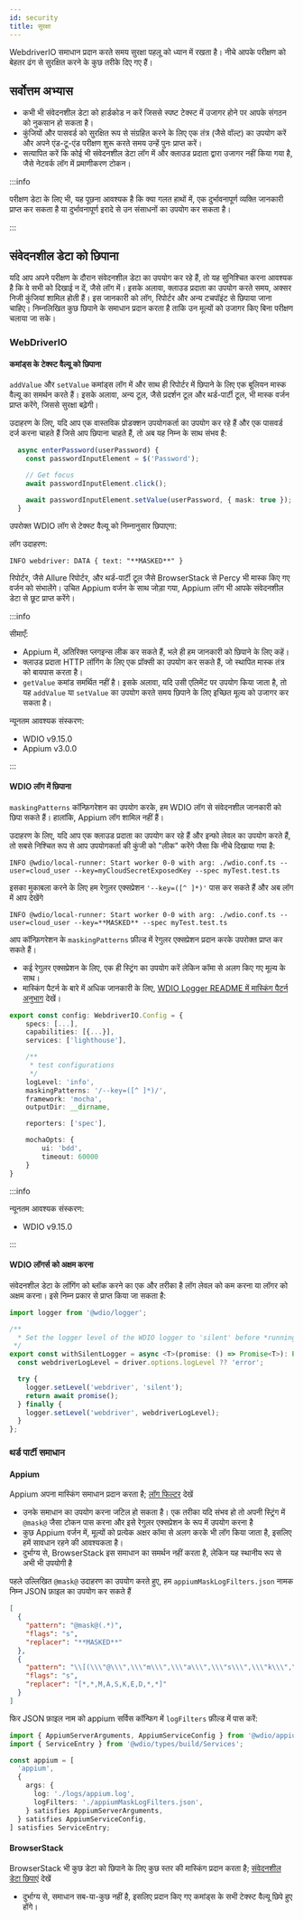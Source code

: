 ```yaml
---
id: security
title: सुरक्षा
---
```


WebdriverIO समाधान प्रदान करते समय सुरक्षा पहलू को ध्यान में रखता है। नीचे आपके परीक्षण को बेहतर ढंग से सुरक्षित करने के कुछ तरीके दिए गए हैं।

## सर्वोत्तम अभ्यास

- कभी भी संवेदनशील डेटा को हार्डकोड न करें जिससे स्पष्ट टेक्स्ट में उजागर होने पर आपके संगठन को नुकसान हो सकता है।
- कुंजियों और पासवर्ड को सुरक्षित रूप से संग्रहित करने के लिए एक तंत्र (जैसे वॉल्ट) का उपयोग करें और अपने एंड-टू-एंड परीक्षण शुरू करते समय उन्हें पुनः प्राप्त करें।
- सत्यापित करें कि कोई भी संवेदनशील डेटा लॉग में और क्लाउड प्रदाता द्वारा उजागर नहीं किया गया है, जैसे नेटवर्क लॉग में प्रमाणीकरण टोकन।

:::info

परीक्षण डेटा के लिए भी, यह पूछना आवश्यक है कि क्या गलत हाथों में, एक दुर्भावनापूर्ण व्यक्ति जानकारी प्राप्त कर सकता है या दुर्भावनापूर्ण इरादे से उन संसाधनों का उपयोग कर सकता है।

:::

## संवेदनशील डेटा को छिपाना

यदि आप अपने परीक्षण के दौरान संवेदनशील डेटा का उपयोग कर रहे हैं, तो यह सुनिश्चित करना आवश्यक है कि वे सभी को दिखाई न दें, जैसे लॉग में। इसके अलावा, क्लाउड प्रदाता का उपयोग करते समय, अक्सर निजी कुंजियां शामिल होती हैं। इस जानकारी को लॉग, रिपोर्टर और अन्य टचपॉइंट से छिपाया जाना चाहिए। निम्नलिखित कुछ छिपाने के समाधान प्रदान करता है ताकि उन मूल्यों को उजागर किए बिना परीक्षण चलाया जा सके।

### WebDriverIO

#### कमांड्स के टेक्स्ट वैल्यू को छिपाना

`addValue` और `setValue` कमांड्स लॉग में और साथ ही रिपोर्टर में छिपाने के लिए एक बूलियन मास्क वैल्यू का समर्थन करते हैं। इसके अलावा, अन्य टूल, जैसे प्रदर्शन टूल और थर्ड-पार्टी टूल, भी मास्क वर्जन प्राप्त करेंगे, जिससे सुरक्षा बढ़ेगी।

उदाहरण के लिए, यदि आप एक वास्तविक प्रोडक्शन उपयोगकर्ता का उपयोग कर रहे हैं और एक पासवर्ड दर्ज करना चाहते हैं जिसे आप छिपाना चाहते हैं, तो अब यह निम्न के साथ संभव है:

```ts
  async enterPassword(userPassword) {
    const passwordInputElement = $('Password');

    // Get focus
    await passwordInputElement.click();

    await passwordInputElement.setValue(userPassword, { mask: true });
  }
```

उपरोक्त WDIO लॉग से टेक्स्ट वैल्यू को निम्नानुसार छिपाएगा:

लॉग उदाहरण:
```text
INFO webdriver: DATA { text: "**MASKED**" }
```

रिपोर्टर, जैसे Allure रिपोर्टर, और थर्ड-पार्टी टूल जैसे BrowserStack से Percy भी मास्क किए गए वर्जन को संभालेंगे।
उचित Appium वर्जन के साथ जोड़ा गया, Appium लॉग भी आपके संवेदनशील डेटा से छूट प्राप्त करेंगे।

:::info

सीमाएँ:
  - Appium में, अतिरिक्त प्लगइन्स लीक कर सकते हैं, भले ही हम जानकारी को छिपाने के लिए कहें।
  - क्लाउड प्रदाता HTTP लॉगिंग के लिए एक प्रॉक्सी का उपयोग कर सकते हैं, जो स्थापित मास्क तंत्र को बायपास करता है।
  - `getValue` कमांड समर्थित नहीं है। इसके अलावा, यदि उसी एलिमेंट पर उपयोग किया जाता है, तो यह `addValue` या `setValue` का उपयोग करते समय छिपाने के लिए इच्छित मूल्य को उजागर कर सकता है।

न्यूनतम आवश्यक संस्करण:
 - WDIO v9.15.0
 - Appium v3.0.0

:::

#### WDIO लॉग में छिपाना

`maskingPatterns` कॉन्फ़िगरेशन का उपयोग करके, हम WDIO लॉग से संवेदनशील जानकारी को छिपा सकते हैं। हालांकि, Appium लॉग शामिल नहीं हैं।

उदाहरण के लिए, यदि आप एक क्लाउड प्रदाता का उपयोग कर रहे हैं और इन्फो लेवल का उपयोग करते हैं, तो सबसे निश्चित रूप से आप उपयोगकर्ता की कुंजी को "लीक" करेंगे जैसा कि नीचे दिखाया गया है:

```text
INFO @wdio/local-runner: Start worker 0-0 with arg: ./wdio.conf.ts --user=cloud_user --key=myCloudSecretExposedKey --spec myTest.test.ts
```

इसका मुकाबला करने के लिए हम रेगुलर एक्सप्रेशन `'--key=([^ ]*)'` पास कर सकते हैं और अब लॉग में आप देखेंगे 

```text
INFO @wdio/local-runner: Start worker 0-0 with arg: ./wdio.conf.ts --user=cloud_user --key=**MASKED** --spec myTest.test.ts
```

आप कॉन्फ़िगरेशन के `maskingPatterns` फ़ील्ड में रेगुलर एक्सप्रेशन प्रदान करके उपरोक्त प्राप्त कर सकते हैं।
  - कई रेगुलर एक्सप्रेशन के लिए, एक ही स्ट्रिंग का उपयोग करें लेकिन कॉमा से अलग किए गए मूल्य के साथ।
  - मास्किंग पैटर्न के बारे में अधिक जानकारी के लिए, [WDIO Logger README में मास्किंग पैटर्न अनुभाग](https://github.com/webdriverio/webdriverio/blob/main/packages/wdio-logger/README.md#masking-patterns) देखें।

```ts
export const config: WebdriverIO.Config = {
    specs: [...],
    capabilities: [{...}],
    services: ['lighthouse'],

    /**
     * test configurations
     */
    logLevel: 'info',
    maskingPatterns: '/--key=([^ ]*)/',
    framework: 'mocha',
    outputDir: __dirname,

    reporters: ['spec'],

    mochaOpts: {
        ui: 'bdd',
        timeout: 60000
    }
}
```

:::info

न्यूनतम आवश्यक संस्करण:
 - WDIO v9.15.0

:::

#### WDIO लॉगर्स को अक्षम करना

संवेदनशील डेटा के लॉगिंग को ब्लॉक करने का एक और तरीका है लॉग लेवल को कम करना या लॉगर को अक्षम करना।
इसे निम्न प्रकार से प्राप्त किया जा सकता है:

```ts
import logger from '@wdio/logger';

/**
  * Set the logger level of the WDIO logger to 'silent' before *running a promise, which helps hide sensitive information in the logs.
 */
export const withSilentLogger = async <T>(promise: () => Promise<T>): Promise<T> => {
  const webdriverLogLevel = driver.options.logLevel ?? 'error';

  try {
    logger.setLevel('webdriver', 'silent');
    return await promise();
  } finally {
    logger.setLevel('webdriver', webdriverLogLevel);
  }
};
```

### थर्ड पार्टी समाधान

#### Appium
Appium अपना मास्किंग समाधान प्रदान करता है; [लॉग फिल्टर](https://appium.io/docs/en/latest/guides/log-filters/) देखें
 - उनके समाधान का उपयोग करना जटिल हो सकता है। एक तरीका यदि संभव हो तो अपनी स्ट्रिंग में `@mask@` जैसा टोकन पास करना और इसे रेगुलर एक्सप्रेशन के रूप में उपयोग करना है
 - कुछ Appium वर्जन में, मूल्यों को प्रत्येक अक्षर कॉमा से अलग करके भी लॉग किया जाता है, इसलिए हमें सावधान रहने की आवश्यकता है।
 - दुर्भाग्य से, BrowserStack इस समाधान का समर्थन नहीं करता है, लेकिन यह स्थानीय रूप से अभी भी उपयोगी है
 
पहले उल्लिखित `@mask@` उदाहरण का उपयोग करते हुए, हम `appiumMaskLogFilters.json` नामक निम्न JSON फ़ाइल का उपयोग कर सकते हैं
```json
[
  {
    "pattern": "@mask@(.*)",
    "flags": "s",
    "replacer": "**MASKED**"
  },
  {
    "pattern": "\\[(\\\"@\\\",\\\"m\\\",\\\"a\\\",\\\"s\\\",\\\"k\\\",\\\"@\\\",\\S+)\\]",
    "flags": "s",
    "replacer": "[*,*,M,A,S,K,E,D,*,*]"
  }
]
```

फिर JSON फ़ाइल नाम को appium सर्विस कॉन्फिग में `logFilters` फ़ील्ड में पास करें:
```ts
import { AppiumServerArguments, AppiumServiceConfig } from '@wdio/appium-service';
import { ServiceEntry } from '@wdio/types/build/Services';

const appium = [
  'appium',
  {
    args: {
      log: './logs/appium.log',
      logFilters: './appiumMaskLogFilters.json',
    } satisfies AppiumServerArguments,
  } satisfies AppiumServiceConfig,
] satisfies ServiceEntry;
```

#### BrowserStack

BrowserStack भी कुछ डेटा को छिपाने के लिए कुछ स्तर की मास्किंग प्रदान करता है; [संवेदनशील डेटा छिपाएं](https://www.browserstack.com/docs/automate/selenium/hide-sensitive-data) देखें
 - दुर्भाग्य से, समाधान सब-या-कुछ नहीं है, इसलिए प्रदान किए गए कमांड्स के सभी टेक्स्ट वैल्यू छिपे हुए होंगे।
